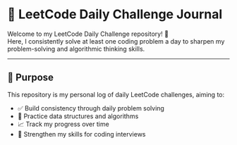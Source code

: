 # 🧠 LeetCode Daily Challenge Journal

Welcome to my LeetCode Daily Challenge repository! 🚀  
Here, I consistently solve at least one coding problem a day to sharpen my problem-solving and algorithmic thinking skills.

---

## 📌 Purpose

This repository is my personal log of daily LeetCode challenges, aiming to:

- ✅ Build consistency through daily problem solving
- 🧠 Practice data structures and algorithms
- 📈 Track my progress over time
- 💼 Strengthen my skills for coding interviews
